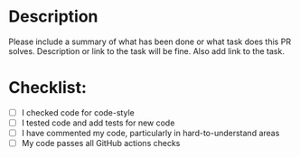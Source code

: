 # Description

Please include a summary of what has been done or what task does this PR solves.
Description or link to the task will be fine. Also add link to the task.

# Checklist:

- [ ] I checked code for code-style
- [ ] I tested code and add tests for new code
- [ ] I have commented my code, particularly in hard-to-understand areas
- [ ] My code passes all GitHub actions checks
